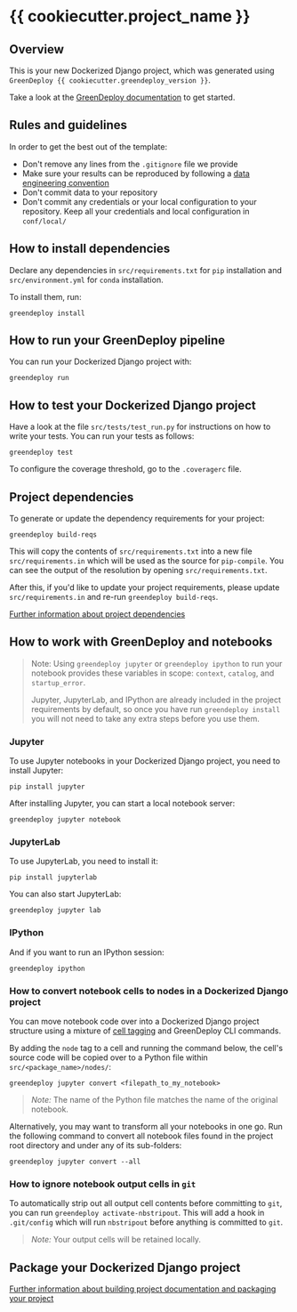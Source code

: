 # {{ cookiecutter.project_name }}

## Overview

This is your new Dockerized Django project, which was generated using `GreenDeploy {{ cookiecutter.greendeploy_version }}`.

Take a look at the [GreenDeploy documentation](https://greendeploy.readthedocs.io) to get started.

## Rules and guidelines

In order to get the best out of the template:

* Don't remove any lines from the `.gitignore` file we provide
* Make sure your results can be reproduced by following a [data engineering convention](https://greendeploy.readthedocs.io/en/stable/12_faq/01_faq.html#what-is-data-engineering-convention)
* Don't commit data to your repository
* Don't commit any credentials or your local configuration to your repository. Keep all your credentials and local configuration in `conf/local/`

## How to install dependencies

Declare any dependencies in `src/requirements.txt` for `pip` installation and `src/environment.yml` for `conda` installation.

To install them, run:

```
greendeploy install
```

## How to run your GreenDeploy pipeline

You can run your Dockerized Django project with:

```
greendeploy run
```

## How to test your Dockerized Django project

Have a look at the file `src/tests/test_run.py` for instructions on how to write your tests. You can run your tests as follows:

```
greendeploy test
```

To configure the coverage threshold, go to the `.coveragerc` file.

## Project dependencies

To generate or update the dependency requirements for your project:

```
greendeploy build-reqs
```

This will copy the contents of `src/requirements.txt` into a new file `src/requirements.in` which will be used as the source for `pip-compile`. You can see the output of the resolution by opening `src/requirements.txt`.

After this, if you'd like to update your project requirements, please update `src/requirements.in` and re-run `greendeploy build-reqs`.

[Further information about project dependencies](https://greendeploy.readthedocs.io/en/stable/04_greendeploy_project_setup/01_dependencies.html#project-specific-dependencies)

## How to work with GreenDeploy and notebooks

> Note: Using `greendeploy jupyter` or `greendeploy ipython` to run your notebook provides these variables in scope: `context`, `catalog`, and `startup_error`.
>
> Jupyter, JupyterLab, and IPython are already included in the project requirements by default, so once you have run `greendeploy install` you will not need to take any extra steps before you use them.

### Jupyter
To use Jupyter notebooks in your Dockerized Django project, you need to install Jupyter:

```
pip install jupyter
```

After installing Jupyter, you can start a local notebook server:

```
greendeploy jupyter notebook
```

### JupyterLab
To use JupyterLab, you need to install it:

```
pip install jupyterlab
```

You can also start JupyterLab:

```
greendeploy jupyter lab
```

### IPython
And if you want to run an IPython session:

```
greendeploy ipython
```

### How to convert notebook cells to nodes in a Dockerized Django project
You can move notebook code over into a Dockerized Django project structure using a mixture of [cell tagging](https://jupyter-notebook.readthedocs.io/en/stable/changelog.html#release-5-0-0) and GreenDeploy CLI commands.

By adding the `node` tag to a cell and running the command below, the cell's source code will be copied over to a Python file within `src/<package_name>/nodes/`:

```
greendeploy jupyter convert <filepath_to_my_notebook>
```
> *Note:* The name of the Python file matches the name of the original notebook.

Alternatively, you may want to transform all your notebooks in one go. Run the following command to convert all notebook files found in the project root directory and under any of its sub-folders:

```
greendeploy jupyter convert --all
```

### How to ignore notebook output cells in `git`
To automatically strip out all output cell contents before committing to `git`, you can run `greendeploy activate-nbstripout`. This will add a hook in `.git/config` which will run `nbstripout` before anything is committed to `git`.

> *Note:* Your output cells will be retained locally.

## Package your Dockerized Django project

[Further information about building project documentation and packaging your project](https://greendeploy.readthedocs.io/en/stable/03_tutorial/05_package_a_project.html)